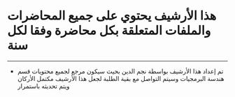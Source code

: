 # هذا الأرشيف يحتوي على جميع المحاضرات والملفات المتعلقة بكل محاضرة وفقا لكل سنة 
---
* تم إعداد هذا الأرشيف بواسطة نجم الدين بحيث سيكون مرجع لجميع محتويات قسم هندسة البرمجيات وسيتم التواصل مع بقية الطلبة لجعل هذا الأرشيف مكتمل الأركان ويتم تحديثه باستمرار